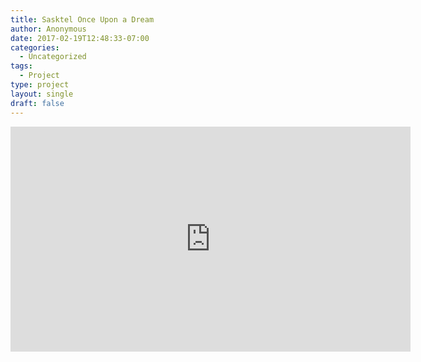 ```yaml
---
title: Sasktel Once Upon a Dream
author: Anonymous
date: 2017-02-19T12:48:33-07:00
categories:
  - Uncategorized
tags:
  - Project
type: project
layout: single
draft: false
---
```


<iframe src="https://player.vimeo.com/video/41659793" width="640" height="360" frameborder="0" webkitallowfullscreen mozallowfullscreen allowfullscreen></iframe>
